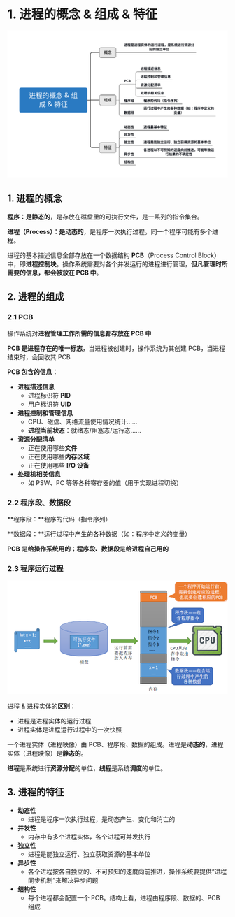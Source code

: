 # 1. 进程的概念 & 组成 & 特征

![](../.gitbook/assets/jin-cheng-de-gai-nian-zu-cheng-te-zheng-.svg)

## 1. 进程的概念

**程序：**是**静态的**，是存放在磁盘里的可执行文件，是一系列的指令集合。

**进程（Process）：**是**动态的**，是程序一次执行过程。同一个程序可能有多个进程。

进程的基本描述信息全部存放在一个数据结构 **PCB**（Process Control Block）中，即**进程控制块**。操作系统需要对各个并发运行的进程进行管理，**但凡管理时所需要的信息，都会被放在 PCB 中**。

## 2. 进程的组成

### 2.1 PCB

操作系统对**进程管理工作所需的信息都存放在 PCB 中**

**PCB 是进程存在的唯一标志**，当进程被创建时，操作系统为其创建 PCB，当进程结束时，会回收其 PCB

**PCB 包含的信息：**

* **进程描述信息**
  * 进程标识符 **PID**
  * 用户标识符 **UID**
* **进程控制和管理信息**
  * CPU、磁盘、网络流量使用情况统计......
  * **进程当前状态**：就绪态/阻塞态/运行态......
* **资源分配清单**
  * 正在使用哪些**文件**
  * 正在使用哪些**内存区域**
  * 正在使用哪些 **I/O 设备**
* **处理机相关信息**
  * 如 PSW、PC 等等各种寄存器的值（用于实现进程切换）

### 2.2 程序段、数据段

**程序段：**程序的代码（指令序列）

**数据段：**运行过程中产生的各种数据（如：程序中定义的变量）

**PCB** 是**给操作系统用的**；**程序段、数据段**是**给进程自己用的**

### 2.3 程序运行过程

![](../.gitbook/assets/image%20%2878%29.png)

进程 & 进程实体的**区别**：

* 进程是进程实体的运行过程
* 进程实体是进程运行过程中的一次快照

一个进程实体（进程映像）由 PCB、程序段、数据的组成。进程是**动态的**，进程实体（进程映像）是**静态的**。

**进程**是系统进行**资源分配**的单位，**线程**是系统**调度**的单位。

## 3. 进程的特征

* **动态性**
  * 进程是程序一次执行过程，是动态产生、变化和消亡的
* **并发性**
  * 内存中有多个进程实体，各个进程可并发执行
* **独立性**
  * 进程是能独立运行、独立获取资源的基本单位
* **异步性**
  * 各个进程按各自独立的、不可预知的速度向前推进，操作系统要提供“进程同步机制”来解决异步问题
* **结构性**
  * 每个进程都会配置一个 PCB。结构上看，进程由程序段、数据的、PCB 组成

